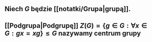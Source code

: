## Niech $G$ będzie [[notatki/Grupa|grupą]].
## [[Podgrupa|Podgrupę]] $Z(G)=\{g\in G:\forall{x\in G}:gx=xg\} \leq G$ nazywamy **centrum grupy**